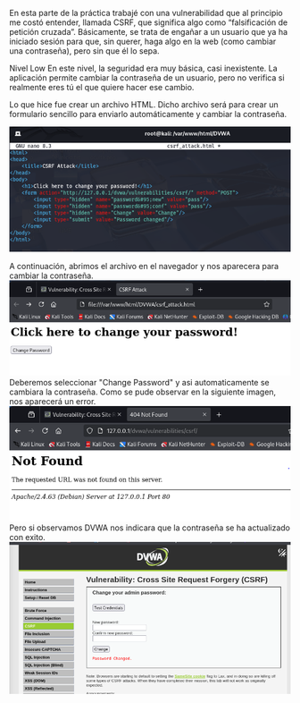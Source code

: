 En esta parte de la práctica trabajé con una vulnerabilidad que al principio me costó entender, llamada CSRF, que significa algo como “falsificación de petición cruzada”. Básicamente, se trata de engañar a un usuario que ya ha iniciado sesión para que, sin querer, haga algo en la web (como cambiar una contraseña), pero sin que él lo sepa.

Nivel Low
En este nivel, la seguridad era muy básica, casi inexistente. La aplicación permite cambiar la contraseña de un usuario, pero no verifica si realmente eres tú el que quiere hacer ese cambio.

Lo que hice fue crear un archivo HTML. Dicho archivo será para crear un formulario sencillo para enviarlo automáticamente y cambiar la contraseña.

![captura](../images/Captura5.png)

A continuación, abrimos el archivo en el navegador y nos aparecera para cambiar la contraseña.
![captura](../images/Captura6.png)
Deberemos seleccionar "Change Password" y asi automaticamente se cambiara la contraseña. Como se pude observar en la siguiente imagen, nos aparecerá un error.
![captura](../images/Captura7.png)
Pero si observamos DVWA nos indicara que la contraseña se ha actualizado con exito.
![captura](../images/Captura8.png)

